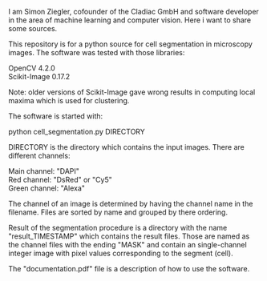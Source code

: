 I am Simon Ziegler, cofounder of the Cladiac GmbH and software developer in the area of machine learning and computer vision. Here i want to share some sources.

This repository is for a python source for cell segmentation in microscopy images. The software was tested with those libraries:


OpenCV 4.2.0<br>
Scikit-Image 0.17.2<br>

Note: older versions of Scikit-Image gave wrong results in computing local maxima which is used for clustering.


The software is started with:

python cell_segmentation.py DIRECTORY

DIRECTORY is the directory which contains the input images. There are different channels:

Main channel: "DAPI"<br> 
Red channel: "DsRed" or "Cy5"<br>
Green channel: "Alexa"<br>

The channel of an image is determined by having the channel name in the filename. Files are sorted by name and grouped by there ordering.


Result of the segmentation procedure is a directory with the name "result_TIMESTAMP" which contains the result files. Those are named as the channel files with the ending "MASK" and contain an single-channel integer image with pixel values corresponding to the segment (cell).

The "documentation.pdf" file is a description of how to use the software.


